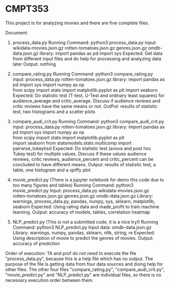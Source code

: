 # CMPT353

This project is for analyzing movies and there are five complete files.

Document:
1. process_data.py
    Running Command: python3 process_data.py
    input: wikidata-movies.json.gz
           rotten-tomatoes.json.gz
           genres.json.gz
           omdb-data.json.gz
    library: import pandas as pd
             import sys
    Expected: Get data from different input files and do help for processing and analyzing data later
    Output: nothing


2. compare_rating.py
    Running Command: python3 compare_rating.py
    input: process_data.py
           rotten-tomatoes.json.gz
    library: import pandas as pd
             import sys
             import numpy as np   
             from scipy import stats
             import matplotlib.pyplot as plt 
             import seaborn  
    Expected: Do statistic test (T-test, U-Test and ordinary least squares) for audience_average and critic_average. Discuss if audience reviews and critic reviews have the same means or not.
    OutPut: results of statistic test, two histograms and a scatter plots


3. compare_audi_crit.py
    Running Command: python3 compare_audi_crit.py
    input: process_data.py
           rotten-tomatoes.json.gz
    library: import pandas as pd
             import sys
             import numpy as np   
             from scipy import stats
             import matplotlib.pyplot as plt  
             import seaborn
             from statsmodels.stats.multicomp import pairwise_tukeyhsd
    Expected: Do statistic test (anova and post hoc Tukey test) for multiple values. Discuss if these values audience reviews, critic reviews, audience_percent and critic_percent can be concluded to have different means.
    Output: results of statistic test, a table, one histogram and a spiffy plot


4. movie_predict.py (There is a jupyter notebook for demo this code due to too many figures and tables)
    Running Command: python3 movie_predict.py
    Input: process_data.py
           wikidata-movies.json.gz
           rotten-tomatoes.json.gz
           genres.json.gz
           omdb-data.json.gz
    Library: warnings, process_data.py, pandas, numpy, sys, sklearn, matplotlib, seaborn
    Expected: Using rating data and made_profit to train machine learning.
    Output: accuracy of models, tables, correlation heatmap


5. NLP_predict.py (This is not a submitted code, it is a nice try!)
    Running Command: python3 NLP_predict.py
    Input data: omdb-data.json.gz
    Library: warnings, numpy, pandas, sklearn, nltk, string, re
    Expected: Using description of movie to predict the genres of movies.
    Output: accuracy of prediction



Order of execution:
  TA and prof do not need to execute the file "process_data.py", because this is a help file which has no output. The purpose of the file is getting data from four data sources and doing help for other files. The other four files "compare_rating.py", "compare_audi_crit.py", "movie_predict.py" and "NLP_predict.py" are individual files, so there is no necessary execution order between them.
